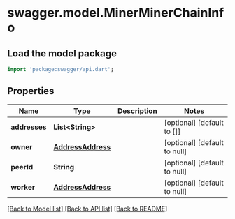 # swagger.model.MinerMinerChainInfo

## Load the model package
```dart
import 'package:swagger/api.dart';
```

## Properties
Name | Type | Description | Notes
------------ | ------------- | ------------- | -------------
**addresses** | **List&lt;String&gt;** |  | [optional] [default to []]
**owner** | [**AddressAddress**](AddressAddress.md) |  | [optional] [default to null]
**peerId** | **String** |  | [optional] [default to null]
**worker** | [**AddressAddress**](AddressAddress.md) |  | [optional] [default to null]

[[Back to Model list]](../README.md#documentation-for-models) [[Back to API list]](../README.md#documentation-for-api-endpoints) [[Back to README]](../README.md)

